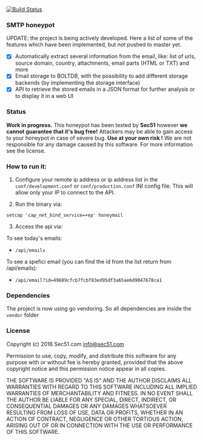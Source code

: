 [![Build Status](https://travis-ci.org/sec51/honeymail.svg?branch=master)](https://travis-ci.org/sec51/honeymail)

### SMTP honeypot

UPDATE: the project is being actively developed. Here a list of some of the features which have been implemented, but not pushed to master yet.

- [x] Automatically extract several information from the email, like: list of urls, source domain, country, attachments, email parts (HTML or TXT) and more
- [x] Email storage to BOLTDB, with the possibility to add different storage backends (by implementing the storage interface)
- [x] API to retrieve the stored emails in a JSON format for further analysis or to display it in a web UI

### Status

**Work in progress.**
This honeypot has been tested by **Sec51** however **we cannot guarantee that it's bug free!**
Attackers may be able to gain access to your honeypot in case of severe bug. **Use at your own risk !**
We are not responsible for any damage caused by this software. For more information see the license.

### How to run it:

1) Configure your remote ip address or ip address list in the `conf/development.conf` or `conf/production.conf` INI config file.
This will allow only your IP to connect to the API.

2) Run the binary via:

`setcap 'cap_net_bind_service=+ep' honeymail`

3) Access the api via:


To see today's emails:

- `/api/emails`

To see a spefici email (you can find the id from the list return from /api/emails):

- `/api/email?id=49689cfcb7fcbf83ed95df3a65ae6d9047678ca1`

### Dependencies

The project is now using go vendoring. So all dependencies are inside the `vendor` folder

### License

Copyright (c) 2016 Sec51.com <info@sec51.com>

Permission to use, copy, modify, and distribute this software for any
purpose with or without fee is hereby granted, provided that the above 
copyright notice and this permission notice appear in all copies.

THE SOFTWARE IS PROVIDED "AS IS" AND THE AUTHOR DISCLAIMS ALL WARRANTIES
WITH REGARD TO THIS SOFTWARE INCLUDING ALL IMPLIED WARRANTIES OF
MERCHANTABILITY AND FITNESS. IN NO EVENT SHALL THE AUTHOR BE LIABLE FOR
ANY SPECIAL, DIRECT, INDIRECT, OR CONSEQUENTIAL DAMAGES OR ANY DAMAGES
WHATSOEVER RESULTING FROM LOSS OF USE, DATA OR PROFITS, WHETHER IN AN
ACTION OF CONTRACT, NEGLIGENCE OR OTHER TORTIOUS ACTION, ARISING OUT OF
OR IN CONNECTION WITH THE USE OR PERFORMANCE OF THIS SOFTWARE. 